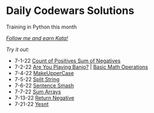 # Daily Codewars Solutions
Training in Python this month

[_Follow me and earn Kata!_](https://www.codewars.com/users/nuiben)

_Try it out:_
- 7-1-22 [Count of Positives Sum of Negatives](https://www.codewars.com/kata/576bb71bbbcf0951d5000044/)
- 7-2-22 [Are You Playing Banjo?](https://www.codewars.com/kata/53af2b8861023f1d88000832) | [Basic Math Operations](https://www.codewars.com/kata/57356c55867b9b7a60000bd7)
- 7-4-22 [MakeUpperCase](https://www.codewars.com/kata/57a0556c7cb1f31ab3000ad7)
- 7-5-22 [Split String](https://www.codewars.com/kata/57e76bc428d6fbc2d500036d)
- 7-6-22 [Sentence Smash](https://www.codewars.com/kata/53dc23c68a0c93699800041d)
- 7-7-22 [Sum Arrays](https://www.codewars.com/kata/53dc54212259ed3d4f00071c)
- 7-13-22 [Return Negative](https://www.codewars.com/kata/55685cd7ad70877c23000102)
- 7-21-22 [Yesnt](https://www.codewars.com/kata/53369039d7ab3ac506000467)
